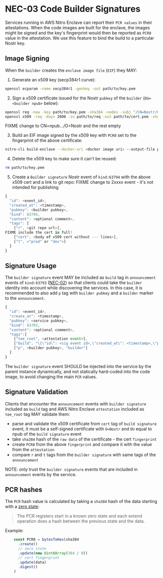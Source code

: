 # NEC-03 Code Builder Signatures

Services running in AWS Nitro Enclave can report their `PCR values` in their attestations. When the code images are built for the enclave, the images might be signed and the key's fingerprint would then be reported as `PCR8` value in the attestation. We use this feature to bind the build to a particular Nostr key.

## Image Signing

When the `builder` creates the `enclave image file` (`EIF`) they MAY:

1. Generate an x509 key (secp384r1 curve):
```bash
openssl ecparam -name secp384r1 -genkey -out path/to/key.pem
```

2. Sign a x509 certificate issued for the Nostr `pubkey` of the `builder` (`OU=<builder npub>` below):
```bash
openssl req -new -key path/to/key.pem -sha384 -nodes -subj "/CN=Nostr/C=US/ST=WA/L=Seattle/O=Nostr/OU=<builder npub>" -out path/to/req
openssl x509 -req -days 2000 -in path/to/req -out path/to/cert.pem -sha384 -signkey path/to/key.pem
```
FIXME change to CN=npub.../O=Nostr and the rest empty

3. Build an EIF image signed by the x509 key with `PCR8` set to the fingerprint of the above certificate:
```bash
nitro-cli build-enclave --docker-uri <docker image uri> --output-file path/to/image.eif --private-key path/to/key.pem --signing-certificate path/to/cert.pem
```

4. Delete the x509 key to make sure it can't be reused:
```bash
rm path/to/key.pem
```

5. Create a `Builder signature` Nostr event of `kind:63794` with the above x509 cert and a link to git repo:
FIXME change to 2xxxx event - it's not intended for publishing
```js
{
  "id": <event_id>,
  "created_at": <timestamp>,
  "pubkey": <builder pubkey>,
  "kind": 63794,
  "content": <optional comment>,
  "tags": [
    ["r", <git repo url>],
FIXME include the cert in full!
    ["cert", <body of x509 cert without --- lines>],
    ["t", <"prod" or "dev">]
  ]
}
```

## Signature Usage

The `builder signature` event MAY be included as `build` tag in `announcement` events of `kind:63793` ([NEC-02](./02.md)) so that clients could take the `builder` identity into account while discovering the services. In this case, it is recommended to also add `p` tag with `builder pubkey` and a `builder` marker to the `announcement`.

```js
{
  "id": <event_id>,
  "create_at": <timestamp>,
  "pubkey": <service pubkey>,
  "kind": 63793,
  "content": <optional comment>,
  "tags":[
    ["tee_root", <attestation event>],
    ["build", "\{\"id\": <sig event id>,\"created_at\": <timestamp>,\"pubkey\": <builder pubkey>,\"kind\": 63794,\"content\": <optional comment>,\"tags\": \[\[\"cert\", <x509 cert>\],\[\"r\",<repo url>\]\]\}"],
    ["p", <builder pubkey>, "builder"]
  ]
}
```

The `builder signature` event SHOULD be injected into the service by the parent instance dynamically, and not statically hard-coded into the code image, to avoid changing the main `PCR` values.

## Signature Validation

Clients that encounter the `announcement` events with `builder signature` included as `build` tag and AWS Nitro Enclave `attestation` included as `tee_root` tag MAY validate them:
- parse and validate the x509 certificate from `cert` tag of `build signature` event, it must be a self-signed certificate with `O=Nostr` and `OU` equal to npub of the `build signature` event
- take `sha384` hash of the `raw data` of the certificate - the cert `fingerprint`
- create `PCR8` from the above `fingerprint` and compare it with the value from the `attestation`
- compare `r` and `t` tags from the `builder signature` with same tags of the `announcement`

NOTE: only trust the `builder signature` events that are included in `announcement` events by the service.

## PCR hashes

The `PCR` hash value is calculated by taking a `sha384` hash of the data starting with a [zero state](https://github.com/aws/aws-nitro-enclaves-cli/issues/446#issuecomment-1460766038):

> The PCR registers start in a known zero state and each extend operation does a hash between the previous state and the data.

Example:
```js
    const PCR8 = bytesToHex(sha384
      .create()
      // zero state
      .update(new Uint8Array(384 / 8))
      // cert fingerprint
      .update(data)
      .digest()
    )
```